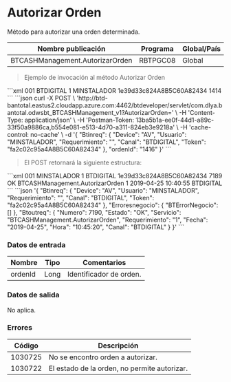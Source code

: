 # Autorizar Orden 

Método para autorizar una orden determinada. 

Nombre publicación | Programa | Global/País 
--------- | ----------- | ----------- 
BTCASHManagement.AutorizarOrden | RBTPGC08 | Global 

> Ejemplo de invocación al método Autorizar Orden 

<code-group> 
<code-block title="XML" active> 
```xml 
<soapenv:Envelope xmlns:soapenv="http://schemas.xmlsoap.org/soap/envelope/" xmlns:bts="http://uy.com.dlya.bantotal/BTSOA/"> 
   <soapenv:Header/> 
   <soapenv:Body> 
      <bts:BTCASHManagement.AutorizarOrden> 
          <bts:Btinreq> 
            <bts:Device>001</bts:Device> 
            <bts:Canal>BTDIGITAL</bts:Canal> 
            <bts:Requerimiento>1</bts:Requerimiento> 
            <bts:Usuario>MINSTALADOR</bts:Usuario> 
            <bts:Token>1e39d33c824A8B5C60A82434</bts:Token> 
         </bts:Btinreq> 
         <bts:ordenId>1414</bts:ordenId> 
      </bts:BTCASHManagement.AutorizarOrden> 
   </soapenv:Body> 
</soapenv:Envelope> 
``` 
</code-block> 

<code-block title="JSON"> 
```json 
curl -X POST \ 
  'http://btd-bantotal.eastus2.cloudapp.azure.com:4462/btdeveloper/servlet/com.dlya.bantotal.odwsbt_BTCASHManagement_v1?AutorizarOrden=' \ 
  -H 'Content-Type: application/json' \ 
  -H 'Postman-Token: 13ba5b1a-ee0f-44d1-a89c-33f50a9886ca,b554e081-e513-4d70-a311-824eb3e9218a' \ 
  -H 'cache-control: no-cache' \ 
  -d '{ 
	"Btinreq": { 
		"Device": "AV", 
		"Usuario": "MINSTALADOR", 
		"Requerimiento": "", 
		"Canal": "BTDIGITAL", 
		"Token": "fa2c02c95a4A8B5C60A82434" 
	}, 
    "ordenId": "1416" 
}' 
``` 
</code-block> 
</code-group> 

> El POST retornará la siguiente estructura: 

<code-group> 
<code-block title="XML" active> 
```xml 
<SOAP-ENV:Envelope xmlns:SOAP-ENV="http://schemas.xmlsoap.org/soap/envelope/" xmlns:xsd="http://www.w3.org/2001/XMLSchema" xmlns:SOAP-ENC="http://schemas.xmlsoap.org/soap/encoding/" xmlns:xsi="http://www.w3.org/2001/XMLSchema-instance"> 
   <SOAP-ENV:Body> 
      <BTCASHManagement.AutorizarOrdenResponse xmlns="http://uy.com.dlya.bantotal/BTSOA/"> 
         <Btinreq> 
            <Device>001</Device> 
            <Usuario>MINSTALADOR</Usuario> 
            <Requerimiento>1</Requerimiento> 
            <Canal>BTDIGITAL</Canal> 
            <Token>1e39d33c824A8B5C60A82434</Token> 
         </Btinreq> 
         <Erroresnegocio></Erroresnegocio> 
         <Btoutreq> 
            <Numero>7189</Numero> 
            <Estado>OK</Estado> 
            <Servicio>BTCASHManagement.AutorizarOrden</Servicio> 
            <Requerimiento>1</Requerimiento> 
            <Fecha>2019-04-25</Fecha> 
            <Hora>10:40:55</Hora> 
            <Canal>BTDIGITAL</Canal> 
         </Btoutreq> 
      </BTCASHManagement.AutorizarOrdenResponse> 
   </SOAP-ENV:Body> 
</SOAP-ENV:Envelope> 
``` 
</code-block> 

<code-block title="JSON"> 
```json 
'{ 
	"Btinreq": { 
		"Device": "AV", 
		"Usuario": "MINSTALADOR", 
		"Requerimiento": "", 
		"Canal": "BTDIGITAL", 
		"Token": "fa2c02c95a4A8B5C60A82434" 
	}, 
    "Erroresnegocio": { 
        "BTErrorNegocio": [] 
    }, 
    "Btoutreq": { 
        "Numero": 7190, 
        "Estado": "OK", 
        "Servicio": "BTCASHManagement.AutorizarOrden", 
        "Requerimiento": "1", 
        "Fecha": "2019-04-25", 
        "Hora": "10:45:20", 
        "Canal": "BTDIGITAL" 
    } 
}' 
``` 
</code-block> 
</code-group> 

### Datos de entrada 

Nombre | Tipo | Comentarios 
--------- | ----------- | ----------- 
ordenId | Long | Identificador de orden. 

### Datos de salida 

No aplica. 

### Errores 

Código | Descripción 
--------- | ----------- 
1030725 | No se encontro orden a autorizar. 
1030722 | El estado de la orden, no permite autorizar. 

 
